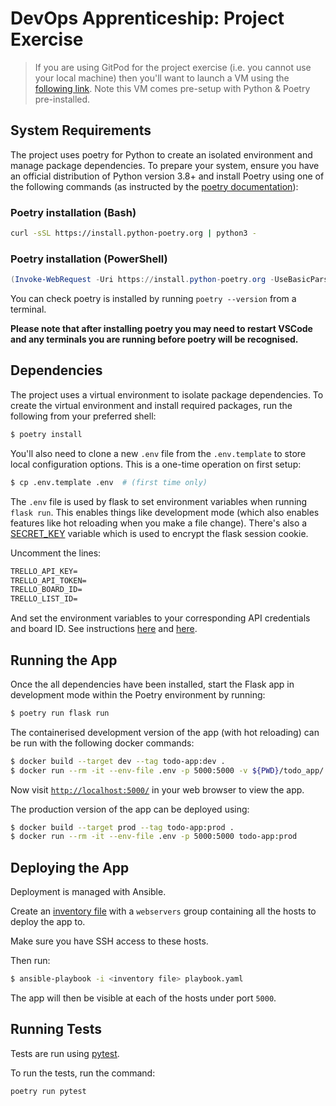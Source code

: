 # DevOps Apprenticeship: Project Exercise

> If you are using GitPod for the project exercise (i.e. you cannot use your local machine) then you'll want to launch a VM using the [following link](https://gitpod.io/#https://github.com/CorndelWithSoftwire/DevOps-Course-Starter). Note this VM comes pre-setup with Python & Poetry pre-installed.

## System Requirements

The project uses poetry for Python to create an isolated environment and manage package dependencies. To prepare your system, ensure you have an official distribution of Python version 3.8+ and install Poetry using one of the following commands (as instructed by the [poetry documentation](https://python-poetry.org/docs/#system-requirements)):

### Poetry installation (Bash)

```bash
curl -sSL https://install.python-poetry.org | python3 -
```

### Poetry installation (PowerShell)

```powershell
(Invoke-WebRequest -Uri https://install.python-poetry.org -UseBasicParsing).Content | py -
```

You can check poetry is installed by running `poetry --version` from a terminal.

**Please note that after installing poetry you may need to restart VSCode and any terminals you are running before poetry will be recognised.**

## Dependencies

The project uses a virtual environment to isolate package dependencies. To create the virtual environment and install required packages, run the following from your preferred shell:

```bash
$ poetry install
```

You'll also need to clone a new `.env` file from the `.env.template` to store local configuration options. This is a one-time operation on first setup:

```bash
$ cp .env.template .env  # (first time only)
```

The `.env` file is used by flask to set environment variables when running `flask run`. This enables things like development mode (which also enables features like hot reloading when you make a file change). There's also a [SECRET_KEY](https://flask.palletsprojects.com/en/2.3.x/config/#SECRET_KEY) variable which is used to encrypt the flask session cookie.

Uncomment the lines:

```markdown
TRELLO_API_KEY=
TRELLO_API_TOKEN=
TRELLO_BOARD_ID=
TRELLO_LIST_ID=
```

And set the environment variables to your corresponding API credentials and board ID.
See instructions [here](https://developer.atlassian.com/cloud/trello/guides/rest-api/api-introduction/#managing-your-api-key)
and [here](https://developer.atlassian.com/cloud/trello/guides/rest-api/api-introduction/#boards).

## Running the App

Once the all dependencies have been installed, start the Flask app in development mode within the Poetry environment by running:
```bash
$ poetry run flask run
```

The containerised development version of the app (with hot reloading) can be run with the following docker commands:

```bash
$ docker build --target dev --tag todo-app:dev .
$ docker run --rm -it --env-file .env -p 5000:5000 -v ${PWD}/todo_app/:/opt/app/todo_app/ todo-app:dev
```

Now visit [`http://localhost:5000/`](http://localhost:5000/) in your web browser to view the app.

The production version of the app can be deployed using:

```bash
$ docker build --target prod --tag todo-app:prod .
$ docker run --rm -it --env-file .env -p 5000:5000 todo-app:prod
```

## Deploying the App

Deployment is managed with Ansible.

Create an [inventory file](https://docs.ansible.com/ansible/latest/inventory_guide/intro_inventory.html)
with a `webservers` group containing all the hosts to deploy the app to.

Make sure you have SSH access to these hosts.

Then run:
```bash
$ ansible-playbook -i <inventory file> playbook.yaml
```

The app will then be visible at each of the hosts under port `5000`.

## Running Tests

Tests are run using [pytest](https://docs.pytest.org/en/8.0.x/).

To run the tests, run the command:

```bash
poetry run pytest
```
